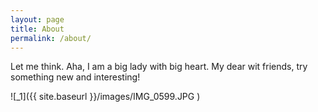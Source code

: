 ```yaml
---
layout: page
title: About
permalink: /about/
---
```


Let me think. Aha, I am a big lady with big heart.
My dear wit friends, try something new and interesting!

![_1]({{ site.baseurl }}/images/IMG_0599.JPG )
